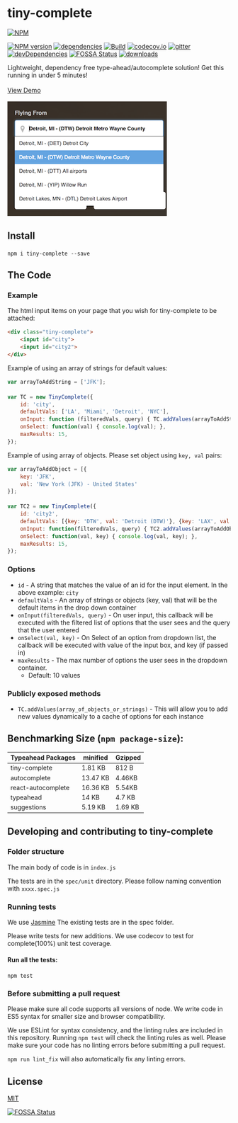 # tiny-complete
[![NPM](https://nodei.co/npm/tiny-complete.png)](https://nodei.co/npm/tiny-complete/)

[![NPM version](https://img.shields.io/npm/v/tiny-complete.svg?style=flat-square)](https://www.npmjs.com/package/tiny-complete)
[![dependencies](https://david-dm.org/raymondborkowski/tiny-complete.svg)](https://david-dm.org/raymondborkowski/tiny-complete)
[![Build](https://travis-ci.org/raymondborkowski/tiny-complete.svg?branch=master)](https://travis-ci.org/raymondborkowski/tiny-complete)
[![codecov.io](https://codecov.io/github/raymondborkowski/tiny-complete/coverage.svg?branch=master)](https://codecov.io/github/raymondborkowski/tiny-complete?branch=master)
[![gitter](https://badges.gitter.im/Join%20Chat.svg)](https://gitter.im/tiny-complete?utm_source=badge&utm_medium=badge&utm_campaign=pr-badge&utm_content=badge)
[![devDependencies](https://david-dm.org/raymondborkowski/tiny-complete/dev-status.svg)](https://david-dm.org/raymondborkowski/tiny-complete#info=devDependencies)
[![FOSSA Status](https://app.fossa.io/api/projects/git%2Bgithub.com%2Fraymondborkowski%2Ftiny-complete.svg?type=shield)](https://app.fossa.io/projects/git%2Bgithub.com%2Fraymondborkowski%2Ftiny-complete?ref=badge_shield)
[![downloads](https://img.shields.io/npm/dt/tiny-complete.svg)](https://img.shields.io/npm/dt/tiny-complete.svg)

Lightweight, dependency free type-ahead/autocomplete solution! Get this running in under 5 minutes!
<br>
<br>
[View Demo](https://raymondborkowski.github.io/tiny-complete/index.html) <br><br>
![](./docs/example.png)

## Install
`npm i tiny-complete --save`
## The Code
### Example
The html input items on your page that you wish for tiny-complete to be attached:
```html
<div class="tiny-complete">
    <input id="city">
    <input id="city2">
</div>
```
Example of using an array of strings for default values:
```js
var arrayToAddString = ['JFK'];
 
var TC = new TinyComplete({
    id: 'city',
    defaultVals: ['LA', 'Miami', 'Detroit', 'NYC'],
    onInput: function (filteredVals, query) { TC.addValues(arrayToAddString); },
    onSelect: function(val) { console.log(val); },
    maxResults: 15,
});
```
Example of using array of objects. Please set object using `key, val` pairs:
```js
var arrayToAddObject = [{
    key: 'JFK',
    val: 'New York (JFK) - United States'
}];
 
var TC2 = new TinyComplete({
    id: 'city2',
    defaultVals: [{key: 'DTW', val: 'Detroit (DTW)'}, {key: 'LAX', val: 'LA'}],
    onInput: function(filteredVals, query) { TC2.addValues(arrayToAddObject); },
    onSelect: function(val, key) { console.log(val, key); },
    maxResults: 15,
});
```
### Options

- `id` - A string that matches the value of an id for the input element. In the above example: `city`
- `defaultVals` - An array of strings or objects (key, val) that will be the default items in the drop down container
- `onInput(filteredVals, query)` - On user input, this callback will be executed with the filtered list of options that the user sees and the query that the user entered
- `onSelect(val, key)` - On Select of an option from dropdown list, the callback will be executed with value of the input box, and key (if passed in)
- `maxResults` - The max number of options the user sees in the dropdown container.
    - Default: 10 values

### Publicly exposed methods
- `TC.addValues(array_of_objects_or_strings)` - This will allow you to add new values dynamically to a cache of options for each instance

## Benchmarking Size (`npm package-size`):
|Typeahead Packages  | minified  |  Gzipped |
| ------------- | ------------- | ------------- |
| tiny-complete  | 1.81 KB |812 B|   
| autocomplete | 13.47 KB | 4.46KB|
| react-autocomplete | 16.36 KB | 5.54KB|
| typeahead | 14 KB | 4.7 KB|
| suggestions | 5.19 KB| 1.69 KB|

## Developing and contributing to tiny-complete
### Folder structure
The main body of code is in `index.js`

The tests are in the `spec/unit` directory. Please follow naming convention with `xxxx.spec.js`

### Running tests

We use [Jasmine](https://jasmine.github.io/api/3.0/global) The existing tests are in the spec folder.

Please write tests for new additions. We use codecov to test for complete(100%) unit test coverage.

#### Run all the tests:

`npm test`

### Before submitting a pull request

Please make sure all code supports all versions of node. We write code in ES5 syntax for smaller size and browser compatibility.

We use ESLint for syntax consistency, and the linting rules are included in this repository. Running `npm test` will check the linting rules as well. Please make sure your code has no linting errors before submitting a pull request.

`npm run lint_fix` will also automatically fix any linting errors.

## License

[MIT](https://github.com/raymondborkowski/tiny-complete/blob/master/LICENSE)


[![FOSSA Status](https://app.fossa.io/api/projects/git%2Bgithub.com%2Fraymondborkowski%2Ftiny-complete.svg?type=large)](https://app.fossa.io/projects/git%2Bgithub.com%2Fraymondborkowski%2Ftiny-complete?ref=badge_large)

